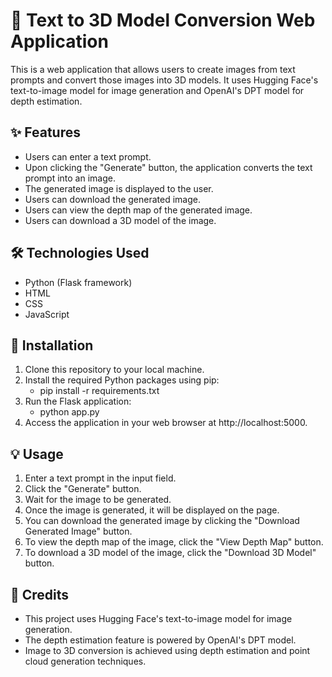 # 📝 Text to 3D Model Conversion Web Application

This is a web application that allows users to create images from text prompts and convert those images into 3D models. It uses Hugging Face's text-to-image model for image generation and OpenAI's DPT model for depth estimation.

## ✨ Features

- Users can enter a text prompt.
- Upon clicking the "Generate" button, the application converts the text prompt into an image.
- The generated image is displayed to the user.
- Users can download the generated image.
- Users can view the depth map of the generated image.
- Users can download a 3D model of the image.

## 🛠️ Technologies Used

- Python (Flask framework)
- HTML
- CSS
- JavaScript

## 🚀 Installation

1. Clone this repository to your local machine.
2. Install the required Python packages using pip:
   - pip install -r requirements.txt
3. Run the Flask application:
   - python app.py
4. Access the application in your web browser at http://localhost:5000.

## 💡 Usage

1. Enter a text prompt in the input field.
2. Click the "Generate" button.
3. Wait for the image to be generated.
4. Once the image is generated, it will be displayed on the page.
5. You can download the generated image by clicking the "Download Generated Image" button.
6. To view the depth map of the image, click the "View Depth Map" button.
7. To download a 3D model of the image, click the "Download 3D Model" button.

## 🙌 Credits

- This project uses Hugging Face's text-to-image model for image generation.
- The depth estimation feature is powered by OpenAI's DPT model.
- Image to 3D conversion is achieved using depth estimation and point cloud generation techniques.
